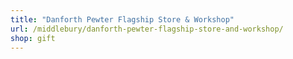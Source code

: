 ```yaml
---
title: "Danforth Pewter Flagship Store & Workshop"
url: /middlebury/danforth-pewter-flagship-store-and-workshop/
shop: gift
---
```


